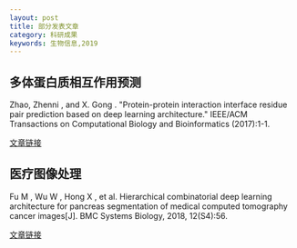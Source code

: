 ```yaml
---
layout: post
title: 部分发表文章
category: 科研成果
keywords: 生物信息,2019
---
```



## 多体蛋白质相互作用预测

Zhao, Zhenni , and X. Gong . "Protein-protein interaction interface residue pair prediction based on deep learning architecture." IEEE/ACM Transactions on Computational Biology and Bioinformatics (2017):1-1.

[文章链接](https://ieeexplore.ieee.org/stamp/stamp.jsp?tp=&arnumber=7932134&tag=1)

## 医疗图像处理

Fu M , Wu W , Hong X , et al. Hierarchical combinatorial deep learning architecture for pancreas segmentation of medical computed tomography cancer images[J]. BMC Systems Biology, 2018, 12(S4):56.

[文章链接](https://bmcsystbiol.biomedcentral.com/track/pdf/10.1186/s12918-018-0572-z)



